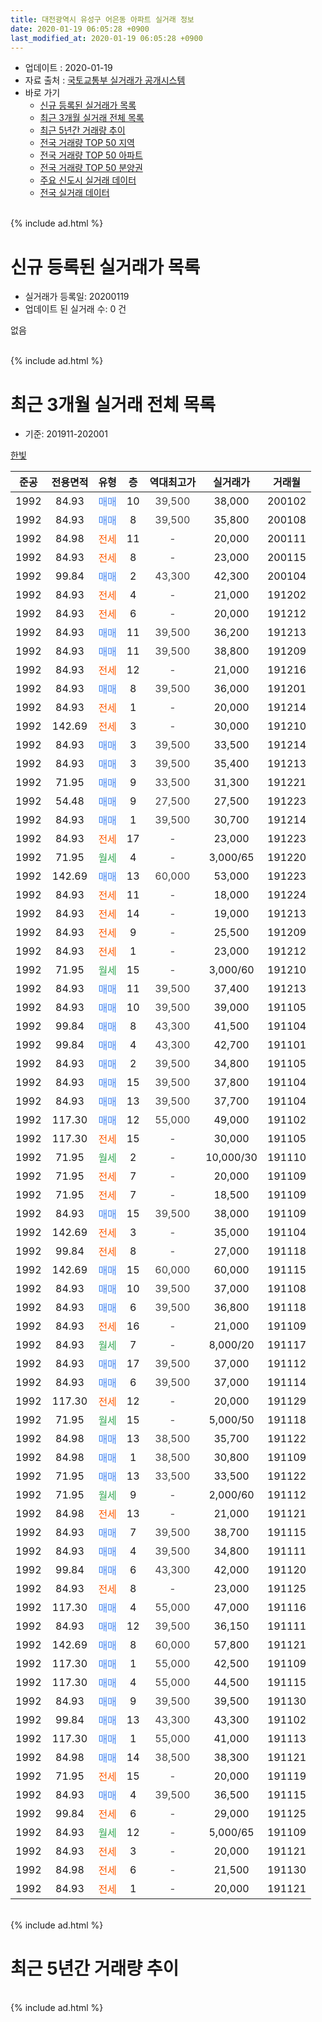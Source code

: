 ```yaml
---
title: 대전광역시 유성구 어은동 아파트 실거래 정보
date: 2020-01-19 06:05:28 +0900
last_modified_at: 2020-01-19 06:05:28 +0900
---
```


* 업데이트 : 2020-01-19
* 자료 출처 : [국토교통부 실거래가 공개시스템](http://rt.molit.go.kr)
* 바로 가기
    * [신규 등록된 실거래가 목록](#신규-등록된-실거래가-목록)
    * [최근 3개월 실거래 전체 목록](#최근-3개월-실거래-전체-목록)
    * [최근 5년간 거래량 추이](#최근-5년간-거래량-추이)
    * [전국 거래량 TOP 50 지역](https://apt-info.github.io/apt-trade-info/최근-3개월-전국에서-가장-거래가-많이-발생한-지역)
    * [전국 거래량 TOP 50 아파트](https://apt-info.github.io/apt-trade-info/최근-3개월-전국에서-가장-거래가-많이-발생한-아파트)
    * [전국 거래량 TOP 50 분양권](https://apt-info.github.io/apt-trade-info/최근-3개월-전국에서-가장-거래가-많이-발생한-분양권)
    * [주요 신도시 실거래 데이터](https://apt-info.github.io/apt-trade-info/주요-신도시)
    * [전국 실거래 데이터](https://apt-info.github.io/apt-trade-info/전국)
<br>
{% include ad.html %}
<br>

# 신규 등록된 실거래가 목록
* 실거래가 등록일: 20200119
* 업데이트 된 실거래 수: 0 건

없음

<br>
{% include ad.html %}
<br>

# 최근 3개월 실거래 전체 목록
* 기준: 201911-202001


[한빛](https://search.naver.com/search.naver?query=%EB%8C%80%EC%A0%84%EA%B4%91%EC%97%AD%EC%8B%9C+%EC%9C%A0%EC%84%B1%EA%B5%AC+%EC%96%B4%EC%9D%80%EB%8F%99+%ED%95%9C%EB%B9%9B)

|준공|전용면적|유형|층|역대최고가|실거래가|거래월|
|:---:|:---:|:---:|:---:|:---:|:---:|:---:|
|1992|84.93|<span style="color:#4285f3">매매</span>|10|<span style="color:#444444">39,500</span>|38,000|200102|
|1992|84.93|<span style="color:#4285f3">매매</span>|8|<span style="color:#444444">39,500</span>|35,800|200108|
|1992|84.98|<span style="color:#ff5a00">전세</span>|11|<span style="color:#444444">-</span>|20,000|200111|
|1992|84.93|<span style="color:#ff5a00">전세</span>|8|<span style="color:#444444">-</span>|23,000|200115|
|1992|99.84|<span style="color:#4285f3">매매</span>|2|<span style="color:#444444">43,300</span>|42,300|200104|
|1992|84.93|<span style="color:#ff5a00">전세</span>|4|<span style="color:#444444">-</span>|21,000|191202|
|1992|84.93|<span style="color:#ff5a00">전세</span>|6|<span style="color:#444444">-</span>|20,000|191212|
|1992|84.93|<span style="color:#4285f3">매매</span>|11|<span style="color:#444444">39,500</span>|36,200|191213|
|1992|84.93|<span style="color:#4285f3">매매</span>|11|<span style="color:#444444">39,500</span>|38,800|191209|
|1992|84.93|<span style="color:#ff5a00">전세</span>|12|<span style="color:#444444">-</span>|21,000|191216|
|1992|84.93|<span style="color:#4285f3">매매</span>|8|<span style="color:#444444">39,500</span>|36,000|191201|
|1992|84.93|<span style="color:#ff5a00">전세</span>|1|<span style="color:#444444">-</span>|20,000|191214|
|1992|142.69|<span style="color:#ff5a00">전세</span>|3|<span style="color:#444444">-</span>|30,000|191210|
|1992|84.93|<span style="color:#4285f3">매매</span>|3|<span style="color:#444444">39,500</span>|33,500|191214|
|1992|84.93|<span style="color:#4285f3">매매</span>|3|<span style="color:#444444">39,500</span>|35,400|191213|
|1992|71.95|<span style="color:#4285f3">매매</span>|9|<span style="color:#444444">33,500</span>|31,300|191221|
|1992|54.48|<span style="color:#4285f3">매매</span>|9|<span style="color:#444444">27,500</span>|27,500|191223|
|1992|84.93|<span style="color:#4285f3">매매</span>|1|<span style="color:#444444">39,500</span>|30,700|191214|
|1992|84.93|<span style="color:#ff5a00">전세</span>|17|<span style="color:#444444">-</span>|23,000|191223|
|1992|71.95|<span style="color:#34a853">월세</span>|4|<span style="color:#444444">-</span>|3,000/65|191220|
|1992|142.69|<span style="color:#4285f3">매매</span>|13|<span style="color:#444444">60,000</span>|53,000|191223|
|1992|84.93|<span style="color:#ff5a00">전세</span>|11|<span style="color:#444444">-</span>|18,000|191224|
|1992|84.93|<span style="color:#ff5a00">전세</span>|14|<span style="color:#444444">-</span>|19,000|191213|
|1992|84.93|<span style="color:#ff5a00">전세</span>|9|<span style="color:#444444">-</span>|25,500|191209|
|1992|84.93|<span style="color:#ff5a00">전세</span>|1|<span style="color:#444444">-</span>|23,000|191212|
|1992|71.95|<span style="color:#34a853">월세</span>|15|<span style="color:#444444">-</span>|3,000/60|191210|
|1992|84.93|<span style="color:#4285f3">매매</span>|11|<span style="color:#444444">39,500</span>|37,400|191213|
|1992|84.93|<span style="color:#4285f3">매매</span>|10|<span style="color:#444444">39,500</span>|39,000|191105|
|1992|99.84|<span style="color:#4285f3">매매</span>|8|<span style="color:#444444">43,300</span>|41,500|191104|
|1992|99.84|<span style="color:#4285f3">매매</span>|4|<span style="color:#444444">43,300</span>|42,700|191101|
|1992|84.93|<span style="color:#4285f3">매매</span>|2|<span style="color:#444444">39,500</span>|34,800|191105|
|1992|84.93|<span style="color:#4285f3">매매</span>|15|<span style="color:#444444">39,500</span>|37,800|191104|
|1992|84.93|<span style="color:#4285f3">매매</span>|13|<span style="color:#444444">39,500</span>|37,700|191104|
|1992|117.30|<span style="color:#4285f3">매매</span>|12|<span style="color:#444444">55,000</span>|49,000|191102|
|1992|117.30|<span style="color:#ff5a00">전세</span>|15|<span style="color:#444444">-</span>|30,000|191105|
|1992|71.95|<span style="color:#34a853">월세</span>|2|<span style="color:#444444">-</span>|10,000/30|191110|
|1992|71.95|<span style="color:#ff5a00">전세</span>|7|<span style="color:#444444">-</span>|20,000|191109|
|1992|71.95|<span style="color:#ff5a00">전세</span>|7|<span style="color:#444444">-</span>|18,500|191109|
|1992|84.93|<span style="color:#4285f3">매매</span>|15|<span style="color:#444444">39,500</span>|38,000|191109|
|1992|142.69|<span style="color:#ff5a00">전세</span>|3|<span style="color:#444444">-</span>|35,000|191104|
|1992|99.84|<span style="color:#ff5a00">전세</span>|8|<span style="color:#444444">-</span>|27,000|191118|
|1992|142.69|<span style="color:#4285f3">매매</span>|15|<span style="color:#444444">60,000</span>|60,000|191115|
|1992|84.93|<span style="color:#4285f3">매매</span>|10|<span style="color:#444444">39,500</span>|37,000|191108|
|1992|84.93|<span style="color:#4285f3">매매</span>|6|<span style="color:#444444">39,500</span>|36,800|191118|
|1992|84.93|<span style="color:#ff5a00">전세</span>|16|<span style="color:#444444">-</span>|21,000|191109|
|1992|84.93|<span style="color:#34a853">월세</span>|7|<span style="color:#444444">-</span>|8,000/20|191117|
|1992|84.93|<span style="color:#4285f3">매매</span>|17|<span style="color:#444444">39,500</span>|37,000|191112|
|1992|84.93|<span style="color:#4285f3">매매</span>|6|<span style="color:#444444">39,500</span>|37,000|191114|
|1992|117.30|<span style="color:#ff5a00">전세</span>|12|<span style="color:#444444">-</span>|20,000|191129|
|1992|71.95|<span style="color:#34a853">월세</span>|15|<span style="color:#444444">-</span>|5,000/50|191118|
|1992|84.98|<span style="color:#4285f3">매매</span>|13|<span style="color:#444444">38,500</span>|35,700|191122|
|1992|84.98|<span style="color:#4285f3">매매</span>|1|<span style="color:#444444">38,500</span>|30,800|191109|
|1992|71.95|<span style="color:#4285f3">매매</span>|13|<span style="color:#444444">33,500</span>|33,500|191122|
|1992|71.95|<span style="color:#34a853">월세</span>|9|<span style="color:#444444">-</span>|2,000/60|191112|
|1992|84.98|<span style="color:#ff5a00">전세</span>|13|<span style="color:#444444">-</span>|21,000|191121|
|1992|84.93|<span style="color:#4285f3">매매</span>|7|<span style="color:#444444">39,500</span>|38,700|191115|
|1992|84.93|<span style="color:#4285f3">매매</span>|4|<span style="color:#444444">39,500</span>|34,800|191111|
|1992|99.84|<span style="color:#4285f3">매매</span>|6|<span style="color:#444444">43,300</span>|42,000|191120|
|1992|84.93|<span style="color:#ff5a00">전세</span>|8|<span style="color:#444444">-</span>|23,000|191125|
|1992|117.30|<span style="color:#4285f3">매매</span>|4|<span style="color:#444444">55,000</span>|47,000|191116|
|1992|84.93|<span style="color:#4285f3">매매</span>|12|<span style="color:#444444">39,500</span>|36,150|191111|
|1992|142.69|<span style="color:#4285f3">매매</span>|8|<span style="color:#444444">60,000</span>|57,800|191121|
|1992|117.30|<span style="color:#4285f3">매매</span>|1|<span style="color:#444444">55,000</span>|42,500|191109|
|1992|117.30|<span style="color:#4285f3">매매</span>|4|<span style="color:#444444">55,000</span>|44,500|191115|
|1992|84.93|<span style="color:#4285f3">매매</span>|9|<span style="color:#444444">39,500</span>|39,500|191130|
|1992|99.84|<span style="color:#4285f3">매매</span>|13|<span style="color:#444444">43,300</span>|43,300|191102|
|1992|117.30|<span style="color:#4285f3">매매</span>|1|<span style="color:#444444">55,000</span>|41,000|191113|
|1992|84.98|<span style="color:#4285f3">매매</span>|14|<span style="color:#444444">38,500</span>|38,300|191121|
|1992|71.95|<span style="color:#ff5a00">전세</span>|15|<span style="color:#444444">-</span>|20,000|191119|
|1992|84.93|<span style="color:#4285f3">매매</span>|4|<span style="color:#444444">39,500</span>|36,500|191115|
|1992|99.84|<span style="color:#ff5a00">전세</span>|6|<span style="color:#444444">-</span>|29,000|191125|
|1992|84.93|<span style="color:#34a853">월세</span>|12|<span style="color:#444444">-</span>|5,000/65|191109|
|1992|84.93|<span style="color:#ff5a00">전세</span>|3|<span style="color:#444444">-</span>|20,000|191121|
|1992|84.98|<span style="color:#ff5a00">전세</span>|6|<span style="color:#444444">-</span>|21,500|191130|
|1992|84.93|<span style="color:#ff5a00">전세</span>|1|<span style="color:#444444">-</span>|20,000|191121|


<br>
{% include ad.html %}
<br>

# 최근 5년간 거래량 추이


<div style="width:100%;">
    <canvas id="deal_progress" height="200"></canvas>
</div>

<script>
new Chart(document.getElementById("deal_progress"), {
    type: 'line',
    data: {
        labels: ['201501','201502','201503','201504','201505','201506','201507','201508','201509','201510','201511','201512','201601','201602','201603','201604','201605','201606','201607','201608','201609','201610','201611','201612','201701','201702','201703','201704','201705','201706','201707','201708','201709','201710','201711','201712','201801','201802','201803','201804','201805','201806','201807','201808','201809','201810','201811','201812','201901','201902','201903','201904','201905','201906','201907','201908','201909','201910','201911','201912','202001'],
        datasets: [{
            label: '매매',
            pointRadius: 1,
            data: [19, 14, 17, 16, 19, 13, 6, 12, 17, 27, 12, 16, 21, 9, 20, 18, 13, 18, 18, 15, 32, 30, 22, 18, 14, 16, 16, 24, 22, 15, 18, 10, 16, 17, 24, 23, 24, 9, 28, 9, 17, 11, 10, 18, 22, 39, 31, 25, 24, 14, 15, 38, 26, 21, 15, 23, 12, 22, 29, 10, 3],
            borderColor: "rgba(255, 201, 14, 1)",
            backgroundColor: "rgba(255, 201, 14, 0.5)",
            fill: false,
            lineTension: 0
        },{
            label: '전월세',
            pointRadius: 1,
            data: [25, 13, 12, 11, 11, 7, 13, 4, 9, 14, 14, 23, 16, 11, 12, 13, 11, 14, 19, 8, 9, 12, 15, 17, 11, 16, 12, 10, 7, 6, 13, 6, 10, 14, 13, 20, 18, 12, 12, 9, 13, 16, 13, 7, 8, 10, 19, 21, 19, 8, 12, 14, 19, 18, 18, 15, 14, 17, 19, 12, 2],
            borderColor: "rgba(0, 141, 185, 1)",
            backgroundColor: "rgba(0, 141, 185, 0.5)",
            fill: false,
            lineTension: 0
        }
        ]
    },
    options: {
        responsive: true,
        title: {
            display: false
        },
        tooltips: {
            mode: 'index',
            intersect: false
        },
        hover: {
            mode: 'nearest',
            intersect: true
        },
        scales: {
            xAxes: [{
                display: true,
                scaleLabel: {
                    display: true,
                    labelString: '년/월'
                }
            }],
            yAxes: [{
                display: true,
                ticks: {
                    suggestedMin: 0,
                },
                scaleLabel: {
                    display: true,
                    labelString: '실거래 수'
                }
            }]
        }
    }
});

</script>


<br>
{% include ad.html %}
<br>

